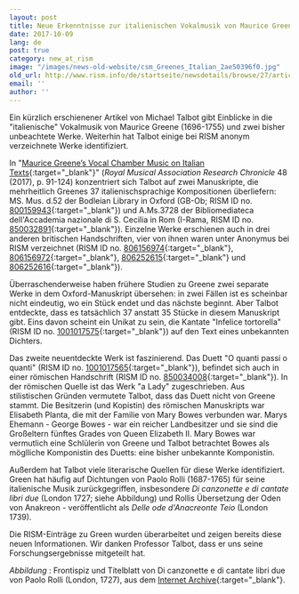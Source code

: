 ```yaml
---
layout: post
title: Neue Erkenntnisse zur italienischen Vokalmusik von Maurice Greene
date: 2017-10-09
lang: de
post: true
category: new_at_rism
image: "/images/news-old-website/csm_Greenes_Italian_2ae50396f0.jpg"
old_url: http://www.rism.info/de/startseite/newsdetails/browse/27/article/64/new-insight-on-maurice-greenes-italian-vocal-music.html
email: ''
author: ''
---
```


Ein kürzlich erschienener Artikel von Michael Talbot gibt Einblicke in die "italienische" Vokalmusik von Maurice Greene (1696-1755) und zwei bisher unbeachtete Werke. Weiterhin hat Talbot einige bei RISM anonym verzeichnete Werke identifiziert.

In "[Maurice Greene’s Vocal Chamber Music on Italian Texts](http://dx.doi.org/10.1080/14723808.2016.1271573){:target="_blank"}" (_Royal Musical Association Research Chronicle_ 48 (2017), p. 91-124) konzentriert sich Talbot auf zwei Manuskripte, die mehrheitlich Greenes 37 italienischsprachige Kompositionen überliefern: MS. Mus. d.52 der Bodleian Library in Oxford (GB-Ob; RISM ID no. [800159943](https://opac.rism.info/search?id=800159943&Language=en){:target="_blank"}) und A.Ms.3728 der Bibliomediateca dell'Accademia nazionale di S. Cecilia in Rom (I-Rama, RISM ID no. [850032891](https://opac.rism.info/search?id=850032891&Language=en){:target="_blank"}). Einzelne Werke erschienen auch in drei anderen britischen Handschriften, vier von ihnen waren unter Anonymus bei RISM verzeichnet (RISM ID no. [806156974](https://opac.rism.info/search?id=806156974&Language=en){:target="_blank"}, [806156972](https://opac.rism.info/search?id=806156972&Language=en){:target="_blank"}, [806252615](https://opac.rism.info/search?id=806252615&Language=en){:target="_blank"} und [806252616](https://opac.rism.info/search?id=806252616&Language=en){:target="_blank"}).

Überraschenderweise haben frühere Studien zu Greene zwei separate Werke in dem Oxford-Manuskript übersehen: in zwei Fällen ist es scheinbar nicht eindeutig, wo ein Stück endet und das nächste beginnt. Aber Talbot entdeckte, dass es tatsächlich 37 anstatt 35 Stücke in diesem Manuskript gibt. Eins davon scheint ein Unikat zu sein, die Kantate "Infelice tortorella" (RISM ID no. [1001017575](https://opac.rism.info/search?id=1001017575&Language=en){:target="_blank"}) auf den Text eines unbekannten Dichters.

Das zweite neuentdeckte Werk ist faszinierend. Das Duett "O quanti passi o quanti" (RISM ID no. [1001017565](https://opac.rism.info/search?id=1001017565&Language=en){:target="_blank"}), befindet sich auch in einer römischen Handschrift (RISM ID no. [850034008](https://opac.rism.info/search?id=850034008&Language=en){:target="_blank"}). In der römischen Quelle ist das Werk "a Lady" zugeschrieben. Aus stilistischen Gründen vermutete Talbot, dass das Duett nicht von Greene stammt. Die Besitzerin (und Kopistin) des römischen Manuskripts war Elisabeth Planta, die mit der Familie von Mary Bowes verbunden war. Marys Ehemann - George Bowes - war ein reicher Landbesitzer und sie sind die Großeltern fünftes Grades von Queen Elizabeth II. Mary Bowes war vermutlich eine Schlülerin von Greene und Talbot betrachtet Bowes als möglliche Komponistin des Duetts: eine bisher unbekannte Komponistin.

Außerdem hat Talbot viele literarische Quellen für diese Werke identifiziert. Green hat häufig auf Dichtungen von Paolo Rolli (1687-1765) für seine italienische Musik zurückgegriffen, insbesondere _Di canzonette e di cantate libri due_ (London 1727; siehe Abbildung) und Rollis Übersetzung der Oden von Anakreon - veröffentlicht als _Delle ode d'Anacreonte Teio_ (London 1739).

Die RISM-Einträge zu Green wurden überarbeitet und zeigen bereits diese neuen Informationen. Wir danken Professor Talbot, dass er uns seine Forschungsergebnisse mitgeteilt hat.

_Abbildung_ : Frontispiz und Titelblatt von Di canzonette e di cantate libri due von Paolo Rolli (London, 1727), aus dem [Internet Archive](https://archive.org/details/bub_gb_pICeIHxNG-YC){:target="_blank"}.